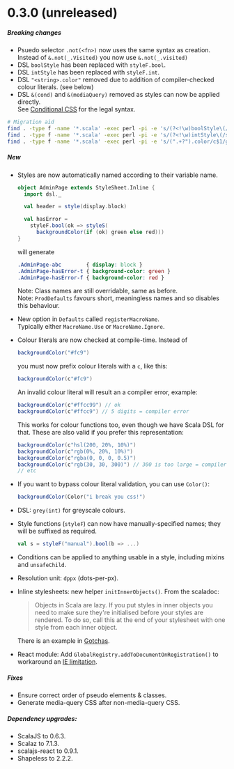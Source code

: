 # 0.3.0 (unreleased)

##### Breaking changes
* Psuedo selector `.not(<fn>)` now uses the same syntax as creation.
  <br>Instead of `&.not(_.Visited)` you now use `&.not(_.visited)`
* DSL `boolStyle` has been replaced with `styleF.bool`.
* DSL `intStyle` has been replaced with `styleF.int`.
* DSL `"<string>.color"` removed due to addition of compiler-checked colour literals. (see below)
* DSL `&(cond)` and `&(mediaQuery)` removed as styles can now be applied directly.
  <br>See [Conditional CSS](../features/cond.md) for the legal syntax.

```sh
# Migration aid
find . -type f -name '*.scala' -exec perl -pi -e 's/(?<!\w)boolStyle\(/styleF.bool(/g' {} +
find . -type f -name '*.scala' -exec perl -pi -e 's/(?<!\w)intStyle\(/styleF.int(/g' {} +
find . -type f -name '*.scala' -exec perl -pi -e 's/(".+?").color/c$1/g' {} +
```

##### New
* Styles are now automatically named according to their variable name.
  ```scala
  object AdminPage extends StyleSheet.Inline {
    import dsl._

    val header = style(display.block)

    val hasError =
      styleF.bool(ok => styleS(
        backgroundColor(if (ok) green else red)))
  }
  ```
  will generate
  ```css
  .AdminPage-abc        { display: block }
  .AdminPage-hasError-t { background-color: green }
  .AdminPage-hasError-f { background-color: red }
  ```
  Note: Class names are still overridable, same as before.
  <br>Note: `ProdDefaults` favours short, meaningless names and so disables this behaviour.

* New option in `Defaults` called `registerMacroName`.
  <br>Typically either `MacroName.Use` or `MacroName.Ignore`.

* Colour literals are now checked at compile-time.
  Instead of
  ```scala
  backgroundColor("#fc9")
  ```
  you must now prefix colour literals with a `c`, like this:
  ```scala
  backgroundColor(c"#fc9")
  ```
  An invalid colour literal will result an a compiler error, example:
  ```scala
  backgroundColor(c"#ffcc99") // ok
  backgroundColor(c"#ffcc9") // 5 digits = compiler error
  ```
  This works for colour functions too, even though we have Scala DSL for that.
  These are also valid if you prefer this representation:
  ```scala
  backgroundColor(c"hsl(200, 20%, 10%)")
  backgroundColor(c"rgb(0%, 20%, 10%)")
  backgroundColor(c"rgba(0, 0, 0, 0.5)")
  backgroundColor(c"rgb(30, 30, 300)") // 300 is too large = compiler error
  // etc
  ```

* If you want to bypass colour literal validation, you can use `Color()`:
  ```scala
  backgroundColor(Color("i break you css!")
  ```

* DSL: `grey(int)` for greyscale colours.

* Style functions (`styleF`) can now have manually-specified names; they will be suffixed as required.
  ```scala
  val s = styleF("manual").bool(b => ...)
  ```

* Conditions can be applied to anything usable in a style, including mixins and `unsafeChild`.

* Resolution unit: `dppx` (dots-per-px).

* Inline stylesheets: new helper `initInnerObjects()`. From the scaladoc:
  > Objects in Scala are lazy. If you put styles in inner objects you need to make sure they're initialised before
  > your styles are rendered.
  > To do so, call this at the end of your stylesheet with one style from each inner object.

  There is an example in [Gotchas](../gotchas.md).

* React module: Add `GlobalRegistry.addToDocumentOnRegistration()` to workaround an
  [IE limitation](https://github.com/japgolly/scalacss/issues/43).


##### Fixes
* Ensure correct order of pseudo elements & classes.
* Generate media-query CSS after non-media-query CSS.

##### Dependency upgrades:
* ScalaJS to 0.6.3.
* Scalaz to 7.1.3.
* scalajs-react to 0.9.1.
* Shapeless to 2.2.2.

